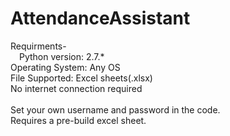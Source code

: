 # AttendanceAssistant<br>
Requirments-<br>
&emsp;Python version: 2.7.*<br>
<emsp>Operating System: Any OS<br>
<emsp>File Supported: Excel sheets(.xlsx)<br>
<emsp>No internet connection required<br>
 <br>
Set your own username and password in the code.<br>
Requires a pre-build excel sheet.

